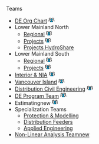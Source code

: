 Teams

*   [DE Org Chart](https://hydroshare.bchydro.bc.ca/sites/engineering/HydroWeb%20Documents/OrgCharts/Engineering%20Design%20D-Engineering.pdf)​​​​​​ [![logo](../img/eng.png)](https://hydroshare.bchydro.bc.ca/sites/de/Lists/SharedDocuments/DE%20Photo%20Org%20Chart/DELT.pdf)
*   Lower Mainland North
    *   [Regional](https://hydroshare.bchydro.bc.ca/sites/de/Lists/SharedDocuments/Regional%20Maps/LMN%20-%20Regional%20Area%20Substations.pdf) [![logo](../img/eng.png)](https://hydroshare.bchydro.bc.ca/sites/de/Lists/SharedDocuments/DE%20Photo%20Org%20Chart/LMN-R.pdf)
    *   [Projects](https://hydroshare.bchydro.bc.ca/sites/de/Lists/SharedDocuments/Regional%20Maps/LMN%20Projects%20Team.pdf) [![logo](../img/eng.png)](https://hydroshare.bchydro.bc.ca/sites/de/Lists/SharedDocuments/DE%20Photo%20Org%20Chart/LMN-P.pdf)
    *   [Projects HydroShare](https://hydroshare.bchydro.bc.ca/sites/DistributionEngineeringProjects/SitePages/Home.aspx)
*   Lower Mainland South
    *   [Regional](https://hydroshare.bchydro.bc.ca/sites/de/Lists/SharedDocuments/Regional%20Maps/LMS%20-%20Regional%20Area%20Substations.pdf) [![logo](../img/eng.png)](https://hydroshare.bchydro.bc.ca/sites/de/Lists/SharedDocuments/DE%20Photo%20Org%20Chart/LMS-R.pdf)
    *   [Projects](https://hydroshare.bchydro.bc.ca/sites/de/Lists/SharedDocuments/Regional%20Maps/LMS%20Projects%20Team.pdf) [![logo](../img/eng.png)](https://hydroshare.bchydro.bc.ca/sites/de/Lists/SharedDocuments/DE%20Photo%20Org%20Chart/LMS-P.pdf)
*   [Interior &amp; <abbr title="Non Integrated Area">NIA</abbr>](https://hydroshare.bchydro.bc.ca/sites/de/Lists/SharedDocuments/Regional%20Maps/INT%20-%20Regional%20Area%20Substations.pdf) [![logo](../img/eng.png)](https://hydroshare.bchydro.bc.ca/sites/de/Lists/SharedDocuments/DE%20Photo%20Org%20Chart/INT.pdf)
*   [Vancouver Island](https://hydroshare.bchydro.bc.ca/sites/de/Lists/SharedDocuments/Regional%20Maps/VI%20-%20Regional%20Area%20Substations.pdf) [![logo](../img/eng.png)](https://hydroshare.bchydro.bc.ca/sites/de/Lists/SharedDocuments/DE%20Photo%20Org%20Chart/VI.pdf)
*   [Distribution Civil Engineerin​g](https://hydroshare.bchydro.bc.ca/sites/DCE/default.aspx) [![logo](../img/eng.png)](https://hydroshare.bchydro.bc.ca/sites/de/Lists/SharedDocuments/DE%20Photo%20Org%20Chart/DCE.pdf)
*   [DE Program Team](https://hydroshare.bchydro.bc.ca/sites/de/Lists/SharedDocuments/Team%20Charter.pdf) [![logo](../img/eng.png)](https://hydroshare.bchydro.bc.ca/sites/de/Lists/SharedDocuments/Regional%20Maps/DE%20Programs%20Team.pdf)
*   Estimating<new date="2025-01-29">new</new> [![logo](../img/eng.png)](https://hydroshare.bchydro.bc.ca/sites/de/Lists/SharedDocuments/DE%20Photo%20Org%20Chart/Estimating.pdf)
*   Specialization Teams
    *   [Protection &amp; Modelling](https://hydroshare.bchydro.bc.ca/sites/de/Lists/SharedDocuments/Regional%20Maps/Protection%20and%20Modeling%20Team.pdf)
    *   [Distribution Feeders​](https://hydroshare.bchydro.bc.ca/sites/de/Lists/SharedDocuments/Regional%20Maps/Distribution%20Feeders%20Team.pdf)​
    *   [Applied Engineering](https://hydroshare.bchydro.bc.ca/sites/de/Lists/SharedDocuments/Regional%20Maps/Applied%20Engineering%20Team.pdf)
*   [Non-Linear Analysi​s Team<new date="2024-11-29">new</new>](https://hydroshare.bchydro.bc.ca/sites/de/DEKnowledgeOneNote/Nonlinear%20Team/Nonlinear%20Work%20Group?d=wbf0d387d62cf4fa1b904db7f3b548b32)

